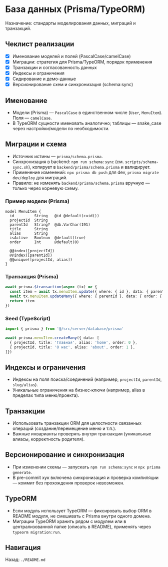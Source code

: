# База данных (Prisma/TypeORM)

Назначение: стандарты моделирования данных, миграций и транзакций.

## Чеклист реализации
- [x] Именование моделей и полей (PascalCase/camelCase)
- [x] Миграции: стратегия для Prisma/TypeORM, порядок применения
- [x] Транзакции и согласованность данных
- [x] Индексы и ограничения
- [x] Сидирование и демо-данные
- [x] Версионирование схем и синхронизация (schema:sync)

## Именование
- Модели (Prisma) — `PascalCase` в единственном числе (`User`, `MenuItem`). Поля — `camelCase`.
- В TypeORM сущности именовать аналогично; таблицы — snake_case через настройки/модели по необходимости.

## Миграции и схема
- Источник истины — `prisma/schema.prisma`.
- Синхронизация в backend: `npm run schema:sync` (см. `scripts/schema-sync.sh`), копирует в `backend/prisma/schema.prisma` и валидирует.
- Применение изменений: `npx prisma db push` для dev, `prisma migrate dev/deploy` для миграций.
- Правило: не изменять `backend/prisma/schema.prisma` вручную — только через корневую схему.

### Пример модели (Prisma)
```prisma
model MenuItem {
  id         String   @id @default(cuid())
  projectId  String
  parentId   String?  @db.VarChar(191)
  title      String
  alias      String
  isActive   Boolean  @default(true)
  order      Int      @default(0)

  @@index([projectId])
  @@index([parentId])
  @@unique([projectId, alias])
}
```

### Транзакция (Prisma)
```ts
await prisma.$transaction(async (tx) => {
  const item = await tx.menuItem.update({ where: { id }, data: { parentId, order } })
  await tx.menuItem.updateMany({ where: { parentId }, data: { order: { increment: 1 } } })
  return item
})
```

### Seed (TypeScript)
```ts
import { prisma } from '@/src/server/database/prisma'

await prisma.menuItem.createMany({ data: [
  { projectId, title: 'Главная', alias: 'home', order: 0 },
  { projectId, title: 'О нас', alias: 'about', order: 1 },
]})
```

## Индексы и ограничения
- Индексы на поля поиска/соединений (например, `projectId`, `parentId`, `slug/alias`).
- Уникальные ограничения на бизнес‑ключи (например, alias в пределах типа меню/проекта).

## Транзакции
- Использовать транзакции ORM для целостности связанных операций (создание/перемещение меню и т.п.).
- Важные инварианты проверять внутри транзакции (уникальные алиасы, корректность родителя).

## Версионирование и синхронизация
- При изменении схемы — запускать `npm run schema:sync` и `npx prisma generate`.
- В pre-commit хук включена синхронизация и проверка компиляции — коммит без прохождения проверок невозможен.

## TypeORM
- Если модуль использует TypeORM — фиксировать выбор ORM в README модуля, не смешивать с Prisma внутри одного домена.
- Миграции TypeORM хранить рядом с модулем или в централизованной папке (описать в README), применять через `typeorm migration:run`.

## Навигация
Назад: `./README.md`